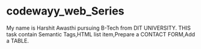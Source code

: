 # codewayy_web_Series
My name is Harshit Awasthi pursuing B-Tech from DIT UNIVERSITY.
THIS task contain Semantic Tags,HTML list item,Prepare a CONTACT FORM,Add a TABLE.
